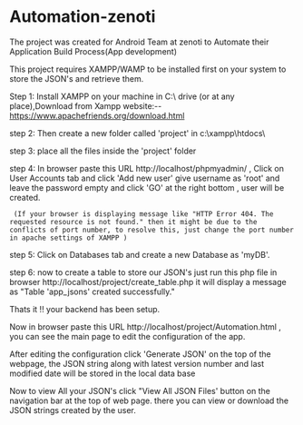 # Automation-zenoti
The project was created for Android Team at zenoti to Automate their Application Build Process(App development) 

This project requires XAMPP/WAMP to be installed first on your system to store the JSON's and retrieve them.


  Step 1: Install XAMPP on your machine in C:\ drive (or at any place),Download from Xampp website:--https://www.apachefriends.org/download.html   
  
step 2: Then create a new folder called 'project' in c:\xampp\htdocs\
  
step 3: place all the files inside the 'project' folder  
  
step 4: In browser paste this URL http://localhost/phpmyadmin/ , Click on User Accounts tab and click 'Add new user' give username as 'root' and leave the password empty and click 'GO' at the right bottom , user will be created.  
  
     (If your browser is displaying message like "HTTP Error 404. The requested resource is not found." then it might be due to the conflicts of port number, to resolve this, just change the port number in apache settings of XAMPP )  
       
 step 5:  Click on Databases tab and create a new Database as 'myDB'. 

step 6:  now to create a table to store our JSON's just run this php file in browser http://localhost/project/create_table.php it will display a message as "Table 'app_jsons' created successfully."

  Thats it !!  your backend has been setup.

  Now in browser paste this URL http://localhost/project/Automation.html , you can see the main page to edit the configuration of the app.

    
After editing the configuration click 'Generate JSON' on the top of the webpage, the JSON string along with latest version number and last modified date will be stored in the local data base  
  
 Now to view All your JSON's click "View All JSON Files' button on the navigation bar at the top of web page. there you can view or download the JSON strings created by the user. 
